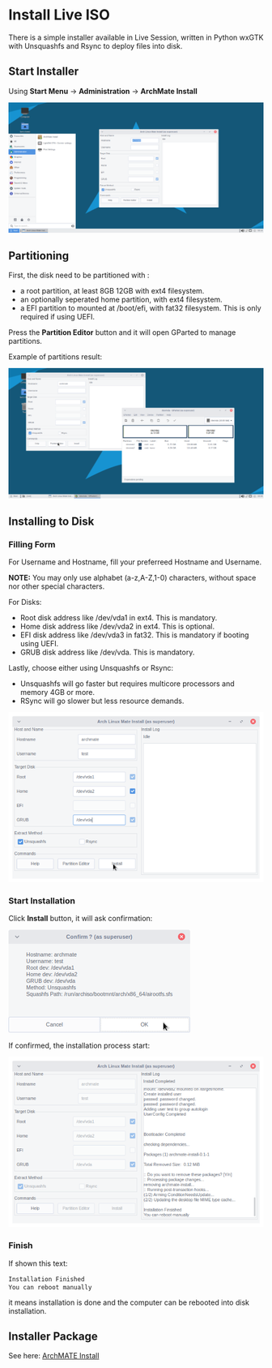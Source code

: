 # Install Live ISO

There is a simple installer available in Live Session, written in Python wxGTK with Unsquashfs and Rsync to deploy files into disk.

## Start Installer

Using **Start Menu** -> **Administration** -> **ArchMate Install**

![](screenshots/install_mate.png)

## Partitioning

First, the disk need to be partitioned with :
- a root partition, at least 8GB 12GB with ext4 filesystem.
- an optionally seperated home partition, with ext4 filesystem.
- a EFI partition to mounted at /boot/efi, with fat32 filesystem. This is only required if using UEFI.

Press the **Partition Editor** button and it will open GParted to manage partitions.

Example of partitions result:

![](screenshots/install_0.png)

## Installing to Disk

### Filling Form

For Username and Hostname, fill your preferreed Hostname and Username.

**NOTE:** You may only use alphabet (a-z,A-Z,1-0) characters, without space nor other special characters.

For Disks:
- Root disk address like /dev/vda1 in ext4. This is mandatory.
- Home disk address like /dev/vda2 in ext4. This is optional.
- EFI disk address like /dev/vda3 in fat32. This is mandatory if booting using UEFI.
- GRUB disk address like /dev/vda. This is mandatory.

Lastly, choose either using Unsquashfs or Rsync:
- Unsquashfs will go faster but requires multicore processors and memory 4GB or more.
- RSync will go slower but less resource demands.

![](screenshots/install_1.png)

### Start Installation

Click **Install** button, it will ask confirmation:

![](screenshots/install_2.png)

If confirmed, the installation process start:

![](screenshots/install_3.png)

### Finish

If shown this text:

```
Installation Finished
You can reboot manually
```

it means installation is done and the computer can be rebooted into disk installation.

## Installer Package

See here: [ArchMATE Install](https://github.com/mekatronik-achmadi/archmate/tree/main/pkgbuilds/custom/archmate-install/)
